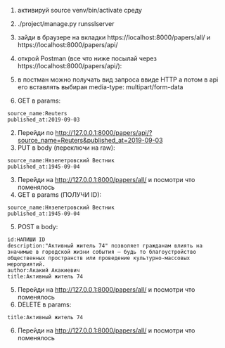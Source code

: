 1. активируй source venv/bin/activate среду
2. ./project/manage.py runsslserver
3. зайди в браузере на вкладки https://localhost:8000/papers/all/ и https://localhost:8000/papers/api/
4. открой Postman (все что ниже посылай через https://localhost:8000/papers/api/):
5. в постман можно получать вид запроса ввиде HTTP а потом в api его вставлять выбирая media-type: multipart/form-data

1. GET в params:
```
source_name:Reuters
published_at:2019-09-03
```
2. Перейди по http://127.0.0.1:8000/papers/api/?source_name=Reuters&published_at=2019-09-03
3. PUT в body (переключи на raw):
```
source_name:Нязепетровский Вестник
published_at:1945-09-04
```
3. Перейди на http://127.0.0.1:8000/papers/all/ и посмотри что поменялось
4. GET в params (ПОЛУЧИ ID):
```
source_name:Нязепетровский Вестник
published_at:1945-09-04
```
5. POST в body:
```
id:НАПИШИ ID
description:"Активный житель 74" позволяет гражданам влиять на значимые в городской жизни события – будь то благоустройство общественных пространств или проведение культурно-массовых мероприятий.
author:Акакий Акакиевич
title:Активный житель 74
```
5. Перейди на http://127.0.0.1:8000/papers/all/ и посмотри что поменялось
6. DELETE в params:
```
title:Активный житель 74
```
6. Перейди на http://127.0.0.1:8000/papers/all/ и посмотри что поменялось